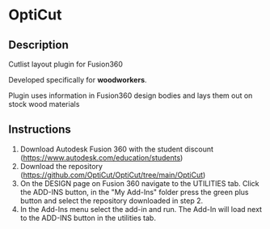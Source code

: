 # OptiCut
## Description
Cutlist layout plugin for Fusion360

Developed specifically for __woodworkers__.

Plugin uses information in Fusion360 design bodies and lays them out on stock wood materials

## Instructions
1. Download Autodesk Fusion 360 with the student discount (https://www.autodesk.com/education/students)
2. Download the repository (https://github.com/OptiCut/OptiCut/tree/main/OptiCut)
3. On the DESIGN page on Fusion 360 navigate to the UTILITIES tab. Click the ADD-INS button, in the "My Add-Ins" folder press the green plus button and select the repository downloaded in step 2.
4. In the Add-Ins menu select the add-in and run. The Add-In will load next to the ADD-INS button in the utilities tab.

